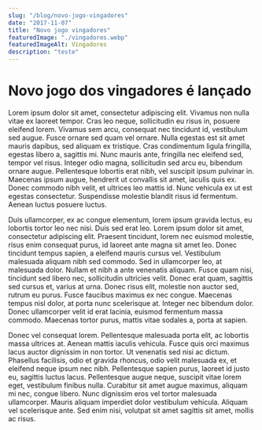 ```yaml
---
slug: "/blog/novo-jogo-vingadores"
date: "2017-11-07"
title: "Novo jogo vingadores"
featuredImage: "./vingadores.webp"
featuredImageAlt: Vingadores
description: "teste"
---
```


# Novo jogo dos vingadores é lançado

Lorem ipsum dolor sit amet, consectetur adipiscing elit. Vivamus non nulla vitae ex laoreet tempor. Cras leo neque, sollicitudin eu risus in, posuere eleifend lorem. Vivamus sem arcu, consequat nec tincidunt id, vestibulum sed augue. Fusce ornare sed quam vel ornare. Nulla egestas est sit amet mauris dapibus, sed aliquam ex tristique. Cras condimentum ligula fringilla, egestas libero a, sagittis mi. Nunc mauris ante, fringilla nec eleifend sed, tempor vel risus. Integer odio magna, sollicitudin sed arcu eu, bibendum ornare augue. Pellentesque lobortis erat nibh, vel suscipit ipsum pulvinar in. Maecenas ipsum augue, hendrerit ut convallis sit amet, iaculis quis ex. Donec commodo nibh velit, et ultrices leo mattis id. Nunc vehicula ex ut est egestas consectetur. Suspendisse molestie blandit risus id fermentum. Aenean luctus posuere luctus.

Duis ullamcorper, ex ac congue elementum, lorem ipsum gravida lectus, eu lobortis tortor leo nec nisi. Duis sed erat leo. Lorem ipsum dolor sit amet, consectetur adipiscing elit. Praesent tincidunt, lorem nec euismod molestie, risus enim consequat purus, id laoreet ante magna sit amet leo. Donec tincidunt tempus sapien, a eleifend mauris cursus vel. Vestibulum malesuada aliquam nibh sed commodo. Sed in ullamcorper leo, at malesuada dolor. Nullam et nibh a ante venenatis aliquam. Fusce quam nisi, tincidunt sed libero nec, sollicitudin ultricies velit. Donec erat quam, sagittis sed cursus et, varius at urna. Donec risus elit, molestie non auctor sed, rutrum eu purus. Fusce faucibus maximus ex nec congue. Maecenas tempus nisl dolor, at porta nunc scelerisque at. Integer nec bibendum dolor. Donec ullamcorper velit id erat lacinia, euismod fermentum massa commodo. Maecenas tortor purus, mattis vitae sodales a, porta at sapien.

Donec vel consequat lorem. Pellentesque malesuada porta elit, ac lobortis massa ultrices at. Aenean mattis iaculis vehicula. Fusce quis orci maximus lacus auctor dignissim in non tortor. Ut venenatis sed nisi ac dictum. Phasellus facilisis, odio et gravida rhoncus, odio velit malesuada ex, et eleifend neque ipsum nec nibh. Pellentesque sapien purus, laoreet id justo eu, sagittis luctus lacus. Pellentesque augue neque, suscipit vitae lorem eget, vestibulum finibus nulla. Curabitur sit amet augue maximus, aliquam mi nec, congue libero. Nunc dignissim eros vel tortor malesuada ullamcorper. Mauris aliquam imperdiet dolor vestibulum vehicula. Aliquam vel scelerisque ante. Sed enim nisi, volutpat sit amet sagittis sit amet, mollis ac risus.

